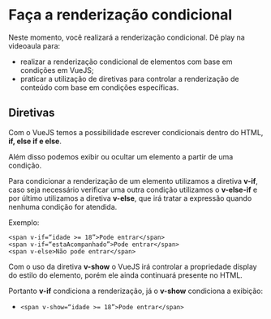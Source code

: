 # Faça a renderização condicional

Neste momento, você realizará a renderização condicional. Dê play na videoaula para:

- realizar a renderização condicional de elementos com base em condições em VueJS;
- praticar a utilização de diretivas para controlar a renderização de conteúdo com base em condições específicas.

## Diretivas

Com o VueJS temos a possibilidade escrever condicionais dentro do HTML, **if, else if e else**.

Além disso podemos exibir ou ocultar um elemento a partir de uma condição.

Para condicionar a renderização de um elemento utilizamos a diretiva **v-if**, caso seja necessário verificar uma outra condição utilizamos o **v-else-if** e por último utilizamos a diretiva **v-else**, que irá tratar a expressão quando nenhuma condição for atendida.

Exemplo:
```
<span v-if=“idade >= 18”>Pode entrar</span> 
<span v-if=“estaAcompanhado”>Pode entrar</span> 
<span v-else>Não pode entrar</span>
```

Com o uso da diretiva **v-show** o VueJS irá controlar a propriedade display do estilo do elemento, porém ele ainda continuará presente no HTML. 

Portanto **v-if** condiciona a renderização, já o **v-show** condiciona a exibição:
- `<span v-show=“idade >= 18”>Pode entrar</span>` 